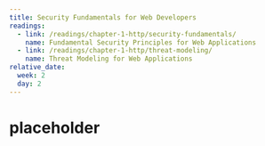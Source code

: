 ```yaml
---
title: Security Fundamentals for Web Developers
readings:
  - link: /readings/chapter-1-http/security-fundamentals/
    name: Fundamental Security Principles for Web Applications
  - link: /readings/chapter-1-http/threat-modeling/
    name: Threat Modeling for Web Applications
relative_date:
  week: 2
  day: 2
---
```

# placeholder